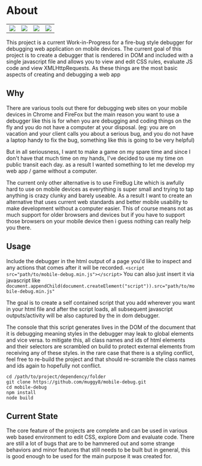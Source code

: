# About

<table>
	<tr>
		<td>
			<img src="https://i.imgur.com/fzjaNpC.png">
		</td>
		<td>
			<img src="https://i.imgur.com/eJCz0px.png">
		</td>
		<td>
			<img src="https://i.imgur.com/0VSeXNi.png">
		</td>
		<td>
			<img src="https://i.imgur.com/RMLMIgh.png">
		</td>
	</tr>
</table>

This project is a current Work-in-Progress for a fire-bug style debugger for debugging web application on mobile devices. The current goal of this project is to create a debugger that is rendered in DOM and included with a single javascript file and allows you to view and edit CSS rules, evaluate JS code and view XMLHttpRequests. As these things are the most basic aspects of creating and debugging a web app

## Why

There are various tools out there for debugging web sites on your mobile devices in Chrome and FireFox but the main reason you want to use a debugger like this is for when you are debugging and coding things on the fly and you do not have a computer at your disposal. (eg: you are on vacation and your client calls you about a serious bug, and you do not have a laptop handy to fix the bug, something like this is going to be very helpful)

But in all seriousness, I want to make a game on my spare time and since I don't have that much time on my hands, I've decided to use my time on public transit each day. as a result I wanted something to let me develop my web app / game without a computer.

The current only other alternative is to use FireBug Lite which is awfully hard to use on mobile devices as everything is super small and trying to tap anything is crazy clunky and barely useable. As a result I want to create an alternative that uses current web standards and better mobile usability to make development without a computer easier. This of course means not as much support for older browsers and devices but if you have to support those browsers on your mobile device then i guess nothing can really help you there.

## Usage

Include the debugger in the html output of a page you'd like to inspect and any actions that comes after it will be recorded.
```<script src="path/to/mobile-debug.min.js"></script>```
You can also just insert it via javascript like
```document.appendChild(document.createElement("script")).src="path/to/mobile-debug.min.js"```

The goal is to create a self contained script that you add wherever you want in your html file and after the script loads, all subsequent javascript outputs/activity will be also captured by the in dom debugger.

The console that this script generates lives in the DOM of the document that it is debugging meaning styles in the debugger may leak to global elements and vice versa. to mitigate this, all class names and ids of html elements and their selectors are scrambled on build to protect external elements from receiving any of these styles. in the rare case that there is a styling conflict, feel free to re-build the project and that should re-scramble the class names and ids again to hopefully not conflict.
```
cd /path/to/project/dependency/folder
git clone https://github.com/muggy8/mobile-debug.git
cd mobile-debug
npm install
node build
```

## Current State

The core feature of the projects are complete and can be used in various web based environment to edit CSS, explore Dom and evaluate code. There are still a lot of bugs that are to be hammered out and some strange behaviors and minor features that still needs to be built but in general, this is good enough to be used for the main purpose it was created for.
